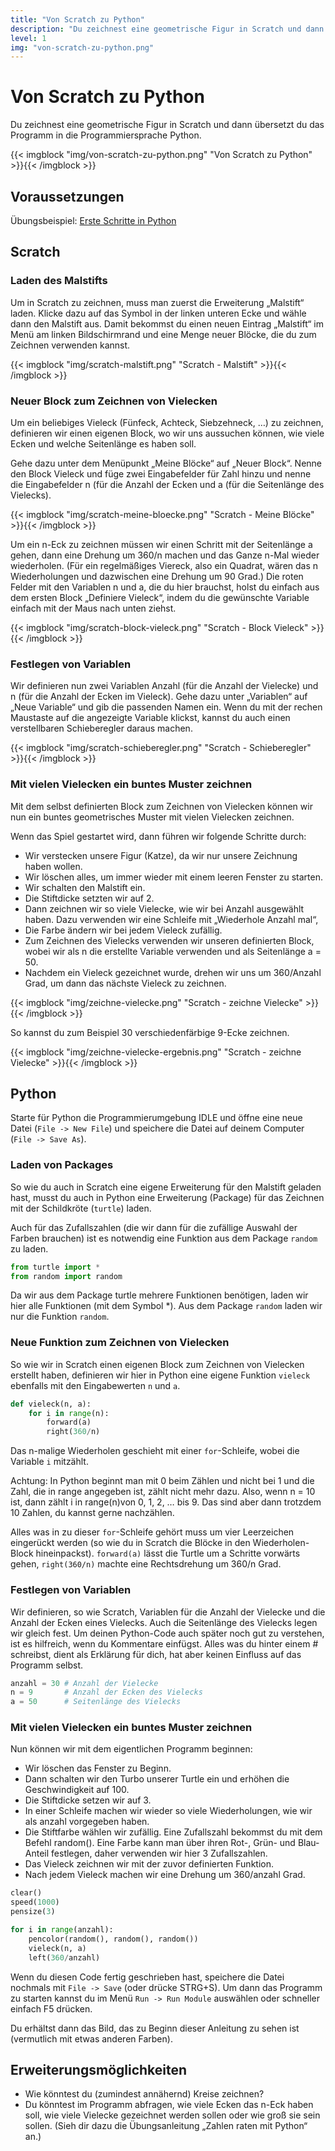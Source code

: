 ```yaml
---
title: "Von Scratch zu Python"
description: "Du zeichnest eine geometrische Figur in Scratch und dann übersetzt du das Programm in die Programmiersprache Python."
level: 1
img: "von-scratch-zu-python.png"
---
```


# Von Scratch zu Python

Du zeichnest eine geometrische Figur in Scratch und dann übersetzt du das Programm in die Programmiersprache Python.

{{< imgblock "img/von-scratch-zu-python.png" "Von Scratch zu Python" >}}{{< /imgblock >}} 

## Voraussetzungen

Übungsbeispiel: [Erste Schritte in Python](../erste-schritte)

## Scratch

### Laden des Malstifts

Um in Scratch zu zeichnen, muss man zuerst die Erweiterung „Malstift“ laden. Klicke dazu auf das Symbol in der linken unteren Ecke und wähle dann den Malstift aus. Damit bekommst du einen neuen Eintrag „Malstift“ im Menü am linken Bildschirmrand und eine Menge neuer Blöcke, die du zum Zeichnen verwenden kannst.

{{< imgblock "img/scratch-malstift.png" "Scratch - Malstift" >}}{{< /imgblock >}}

### Neuer Block zum Zeichnen von Vielecken

Um ein beliebiges Vieleck (Fünfeck, Achteck, Siebzehneck, …) zu zeichnen, definieren wir einen eigenen Block, wo wir uns aussuchen können, wie viele Ecken und welche Seitenlänge es haben soll.

Gehe dazu unter dem Menüpunkt „Meine Blöcke“ auf „Neuer Block“. Nenne den Block Vieleck und füge zwei Eingabefelder für Zahl hinzu und nenne die Eingabefelder n (für die Anzahl der Ecken und a (für die Seitenlänge des Vielecks).

{{< imgblock "img/scratch-meine-bloecke.png" "Scratch - Meine Blöcke" >}}{{< /imgblock >}}

Um ein n-Eck zu zeichnen müssen wir einen Schritt mit der Seitenlänge a gehen, dann eine Drehung um 360/n machen und das Ganze n-Mal wieder wiederholen. (Für ein regelmäßiges Viereck, also ein Quadrat, wären das n Wiederholungen und dazwischen eine Drehung um 90 Grad.) Die roten Felder mit den Variablen n und a, die du hier brauchst, holst du einfach aus dem ersten Block „Definiere Vieleck“, indem du die gewünschte Variable einfach mit der Maus nach unten ziehst.

{{< imgblock "img/scratch-block-vieleck.png" "Scratch - Block Vieleck" >}}{{< /imgblock >}}
 
### Festlegen von Variablen

Wir definieren nun zwei Variablen Anzahl (für die Anzahl der Vielecke) und n (für die Anzahl der Ecken im Vieleck). Gehe dazu unter „Variablen“ auf „Neue Variable“ und gib die passenden Namen ein. Wenn du mit der rechen Maustaste auf die angezeigte Variable klickst, kannst du auch einen verstellbaren Schieberegler daraus machen.
 
{{< imgblock "img/scratch-schieberegler.png" "Scratch - Schieberegler" >}}{{< /imgblock >}}

### Mit vielen Vielecken ein buntes Muster zeichnen

Mit dem selbst definierten Block zum Zeichnen von Vielecken können wir nun ein buntes geometrisches Muster mit vielen Vielecken zeichnen.

Wenn das Spiel gestartet wird, dann führen wir folgende Schritte durch:

- Wir verstecken unsere Figur (Katze), da wir nur unsere Zeichnung haben wollen.
- Wir löschen alles, um immer wieder mit einem leeren Fenster zu starten.
- Wir schalten den Malstift ein.
- Die Stiftdicke setzten wir auf 2.
- Dann zeichnen wir so viele Vielecke, wie wir bei Anzahl ausgewählt haben. Dazu verwenden wir eine Schleife mit „Wiederhole Anzahl mal“,
- Die Farbe ändern wir bei jedem Vieleck zufällig.
- Zum Zeichnen des Vielecks verwenden wir unseren definierten Block, wobei wir als n die erstellte Variable verwenden und als Seitenlänge a = 50.
- Nachdem ein Vieleck gezeichnet wurde, drehen wir uns um 360/Anzahl Grad, um dann das nächste Vieleck zu zeichnen. 

{{< imgblock "img/zeichne-vielecke.png" "Scratch - zeichne Vielecke" >}}{{< /imgblock >}}
 
So kannst du zum Beispiel 30 verschiedenfärbige 9-Ecke zeichnen.

{{< imgblock "img/zeichne-vielecke-ergebnis.png" "Scratch - zeichne Vielecke" >}}{{< /imgblock >}}

## Python

Starte für Python die Programmierumgebung IDLE und öffne eine neue Datei (`File -> New File`) und speichere die Datei auf deinem Computer (`File -> Save As`).

### Laden von Packages

So wie du auch in Scratch eine eigene Erweiterung für den Malstift geladen hast, musst du auch in Python eine Erweiterung (Package) für das Zeichnen mit der Schildkröte (`turtle`) laden.

Auch für das Zufallszahlen (die wir dann für die zufällige Auswahl der Farben brauchen) ist es notwendig eine Funktion aus dem Package `random` zu laden.

```python
from turtle import *
from random import random
```
 
Da wir aus dem Package turtle mehrere Funktionen benötigen, laden wir hier alle Funktionen (mit dem Symbol *). Aus dem Package `random` laden wir nur die Funktion `random`.

### Neue Funktion zum Zeichnen von Vielecken

So wie wir in Scratch einen eigenen Block zum Zeichnen von Vielecken erstellt haben, definieren wir hier in Python eine eigene Funktion `vieleck` ebenfalls mit den Eingabewerten `n` und `a`.

```python
def vieleck(n, a):
    for i in range(n):
        forward(a)
        right(360/n)
```
 
Das n-malige Wiederholen geschieht mit einer `for`-Schleife, wobei die Variable `i` mitzählt.

Achtung: In Python beginnt man mit 0 beim Zählen und nicht bei 1 und die Zahl, die in range angegeben ist, zählt nicht mehr dazu. Also, wenn n = 10 ist, dann zählt i in range(n)von 0, 1, 2, … bis 9. Das sind aber dann trotzdem 10 Zahlen, du kannst gerne nachzählen.

Alles was in zu dieser `for`-Schleife gehört muss um vier Leerzeichen eingerückt werden (so wie du in Scratch die Blöcke in den Wiederholen-Block hineinpackst). `forward(a)` lässt die Turtle um a Schritte vorwärts gehen, `right(360/n)` machte eine Rechtsdrehung um 360/n Grad.

### Festlegen von Variablen

Wir definieren, so wie Scratch, Variablen für die Anzahl der Vielecke und die Anzahl der Ecken eines Vielecks. Auch die Seitenlänge des Vielecks legen wir gleich fest. Um deinen Python-Code auch später noch gut zu verstehen, ist es hilfreich, wenn du Kommentare einfügst. Alles was du hinter einem # schreibst, dient als Erklärung für dich, hat aber keinen Einfluss auf das Programm selbst.

```python
anzahl = 30 # Anzahl der Vielecke
n = 9       # Anzahl der Ecken des Vielecks
a = 50      # Seitenlänge des Vielecks
```
 
### Mit vielen Vielecken ein buntes Muster zeichnen

Nun können wir mit dem eigentlichen Programm beginnen:

- Wir löschen das Fenster zu Beginn.
- Dann schalten wir den Turbo unserer Turtle ein und erhöhen die Geschwindigkeit auf 100. 
- Die Stiftdicke setzen wir auf 3.
- In einer Schleife machen wir wieder so viele Wiederholungen, wie wir als anzahl vorgegeben haben.
- Die Stiftfarbe wählen wir zufällig. Eine Zufallszahl bekommst du mit dem Befehl random(). Eine Farbe kann man über ihren Rot-, Grün- und Blau-Anteil festlegen, daher verwenden wir hier 3 Zufallszahlen.
- Das Vieleck zeichnen wir mit der zuvor definierten Funktion.
- Nach jedem Vieleck machen wir eine Drehung um 360/anzahl Grad.

```python
clear()
speed(1000)
pensize(3)

for i in range(anzahl):
    pencolor(random(), random(), random())
    vieleck(n, a)
    left(360/anzahl)
```
 
Wenn du diesen Code fertig geschrieben hast, speichere die Datei nochmals mit `File -> Save` (oder drücke STRG+S). Um dann das Programm zu starten kannst du im Menü `Run -> Run Module` auswählen oder schneller einfach F5 drücken.

Du erhältst dann das Bild, das zu Beginn dieser Anleitung zu sehen ist (vermutlich mit etwas anderen Farben).

## Erweiterungsmöglichkeiten
- Wie könntest du (zumindest annähernd) Kreise zeichnen?
- Du könntest im Programm abfragen, wie viele Ecken das n-Eck haben soll, wie viele Vielecke gezeichnet werden sollen oder wie groß sie sein sollen. (Sieh dir dazu die Übungsanleitung „Zahlen raten mit Python“ an.)
